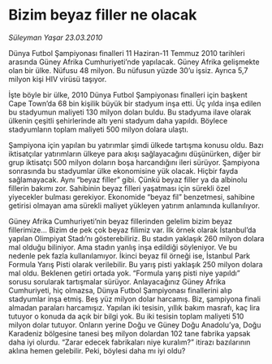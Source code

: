 # Bizim beyaz filler ne olacak

*Süleyman Yaşar 23.03.2010*

<div class="yazi"><p>Dünya Futbol Şampiyonası finalleri 11 Haziran-11 Temmuz 2010 tarihleri arasında Güney Afrika Cumhuriyeti’nde yapılacak. Güney Afrika gelişmekte olan bir ülke. Nüfusu 48 milyon. Bu nüfusun yüzde 30’u işsiz. Ayrıca 5,7 milyon kişi HIV virüsü taşıyor.</p>
<p>İşte böyle bir ülke, 2010 Dünya Futbol Şampiyonası finalleri için başkent Cape Town’da 68 bin kişilik büyük bir stadyum inşa etti. Üç yılda inşa edilen bu stadyumun maliyeti 130 milyon doları buldu. Bu stadyuma ilave olarak ülkenin çeşitli şehirlerinde altı yeni stadyum daha yapıldı. Böylece stadyumların toplam maliyeti 500 milyon dolara ulaştı.</p>
<p>Şampiyona için yapılan bu yatırımlar şimdi ülkede tartışma konusu oldu. Bazı iktisatçılar yatırımların ülkeye para akışı sağlayacağını düşünürken, diğer bir grup iktisatçı 500 milyon doların boşa harcandığını ileri sürüyor. Şampiyona sonrasında bu stadyumlar ülke ekonomisine yük olacak. Hiçbir fayda sağlamayacak. Aynı “beyaz filler” gibi. Çünkü beyaz filler ya da albinolu fillerin bakımı zor. Sahibinin beyaz filleri yaşatması için sürekli özel yiyecekler bulması gerekiyor. Ekonomide “beyaz fil” benzetmesi, sahibine getirisi olmayan ama sürekli maliyet yükleyen yatırım anlamında kullanılıyor. </p>
<p>Güney Afrika Cumhuriyeti’nin beyaz fillerinden gelelim bizim beyaz fillerimize... Bizim de pek çok beyaz filimiz var. İlk örnek olarak İstanbul’da yapılan Olimpiyat Stadı’nı gösterebiliriz. Bu stadın yaklaşık 260 milyon dolara mal olduğu biliniyor. Ama stadın yanlış inşa edildiği söyleniyor. Ve bu nedenle pek fazla kullanılamıyor. İkinci beyaz fil örneği ise, İstanbul Park Formula Yarış Pisti olarak verilebilir. Bu yarış pisti yaklaşık 250 milyon dolara mal oldu. Beklenen getiri ortada yok. “Formula yarış pisti niye yapıldı” sorusu sorularak tartışmalar sürüyor. Anlayacağınız Güney Afrika Cumhuriyeti, hiç olmazsa, Dünya Futbol Şampiyonası finallerini alıp stadyumlar inşa etmiş. Beş yüz milyon dolar harcamış. Biz, şampiyona finali almadan paraları harcamışız. Yapılan iki tesisin, yıllık bakım masrafı, kaç lira tutuyor o konuda da açık bir bilgi yok. Bu iki tesisin toplam maliyeti 510 milyon dolar tutuyor. Onların yerine Doğu ve Güney Doğu Anadolu’ya, Doğu Karadeniz bölgesine tanesi beş milyon dolardan 102 tane fabrika yapsak daha iyi olurdu. “Zarar edecek fabrikaları niye kuralım?” itirazı bazılarının aklına hemen gelebilir. Peki, böylesi daha mı iyi oldu?</p></div>
